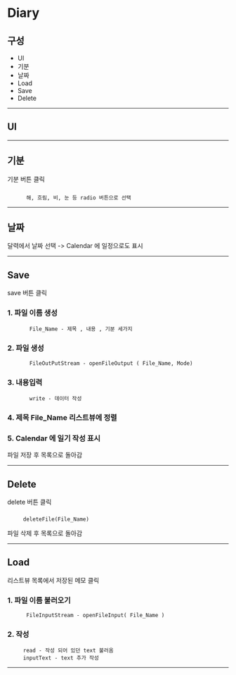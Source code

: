 Diary
==========================

구성
-----------
+ UI
+ 기분
+ 날짜
+ Load
+ Save
+ Delete


* * *


## UI


* * *

## 기분
기분 버튼 클릭
###  
          해, 흐림, 비, 눈 등 radio 버튼으로 선택   

* * *

## 날짜
달력에서 날짜 선택 -> Calendar 에 일정으로도 표시

* * * 

## Save
save 버튼 클릭
### 1. 파일 이름 생성 
           File_Name - 제목 , 내용 , 기분 세가지
### 2. 파일 생성
           FileOutPutStream - openFileOutput ( File_Name, Mode)
### 3. 내용입력
           write - 데이터 작성
### 4. 제목 File_Name 리스트뷰에 정렬

### 5. Calendar 에 일기 작성 표시

파일 저장 후 목록으로 돌아감
    
* * *

## Delete
delete 버튼 클릭
###
         deleteFile(File_Name)
파일 삭제 후 목록으로 돌아감
         
* * *
          
## Load
리스트뷰 목록에서 저장된 메모 클릭
### 1. 파일 이름 불러오기
          FileInputStream - openFileInput( File_Name )
     
### 2. 작성
         read - 작성 되어 있던 text 불러옴
         inputText - text 추가 작성
         
* * *

